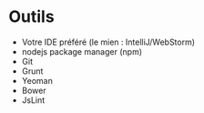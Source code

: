 # Outils

* Votre IDE préféré (le mien : IntelliJ/WebStorm)
* nodejs package manager (npm)
* Git
* Grunt
* Yeoman
* Bower
* JsLint

